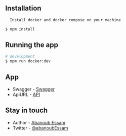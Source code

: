 ## Installation

```bash
  Install docker and docker compose on your machine
```

```bash
$ npm install
```

## Running the app

```bash
# development
$ npm run docker:dev

```

## App

- Swagger - [Swagger](http://localhost:3100/docs)
- ApiURL - [API](http://localhost:3100/api/v1)

## Stay in touch

- Author - [Abanoub Essam](https://www.linkedin.com/in/abanoub-essam-1b4a31b7/)
- Twitter - [@abanoubEssam](https://twitter.com/20130130Essam)
